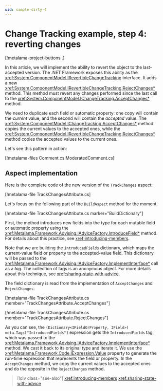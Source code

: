 ```yaml
---
uid: sample-dirty-4
---
```


# Change Tracking example, step 4: reverting changes

[!metalama-project-buttons .]

In this article, we will implement the ability to revert the object to the last-accepted version. The .NET Framework
exposes this ability as the <xref:System.ComponentModel.IRevertibleChangeTracking> interface. It adds a
new <xref:System.ComponentModel.IRevertibleChangeTracking.RejectChanges*> method. This method must revert any changes
performed since the last call to the <xref:System.ComponentModel.IChangeTracking.AcceptChanges*> method.

We need to duplicate each field or automatic property: one copy will contain the _current_ value, and the second will
contain the _accepted_ value. The <xref:System.ComponentModel.IChangeTracking.AcceptChanges*> method copies the current
values to the accepted ones, while the <xref:System.ComponentModel.IRevertibleChangeTracking.RejectChanges*> method
copies the accepted values to the current ones.

Let's see this pattern in action:

[!metalama-files Comment.cs ModeratedComment.cs]

## Aspect implementation

Here is the complete code of the new version of the `TrackChanges` aspect:

[!metalama-file TrackChangesAttribute.cs]

Let's focus on the following part of the `BuildAspect` method for the moment.

[!metalama-file TrackChangesAttribute.cs marker="BuildDictionary"]

First, the method introduces new fields into the type for each mutable field or automatic property using
the <xref:Metalama.Framework.Advising.IAdviceFactory.IntroduceField*> method. For details about this practice,
see <xref:introducing-members>.

Note that we are building the `introducedFields` dictionary, which maps the current-value field or property to the
accepted-value field. This dictionary will be passed to
the <xref:Metalama.Framework.Advising.IAdviceFactory.ImplementInterface*> call as a _tag_. The collection of tags is an
anonymous object. For more details about this technique, see <xref:sharing-state-with-advice>.

The field dictionary is read from the implementation of `AcceptChanges` and `RejectChanges`:

[!metalama-file TrackChangesAttribute.cs member="TrackChangesAttribute.AcceptChanges"]

[!metalama-file TrackChangesAttribute.cs member="TrackChangesAttribute.RejectChanges"]

As you can see, the `(Dictionary<IFieldOrProperty, IField>) meta.Tags["IntroducedFields"]` expression gets
the `IntroducedFields` tag, which was passed to
the <xref:Metalama.Framework.Advising.IAdviceFactory.ImplementInterface*> method. We cast it back to its original type
and iterate it. We use the <xref:Metalama.Framework.Code.IExpression.Value> property to generate the run-time expression
that represents the field or property. In the `AcceptChanges` method, we copy the current values to the accepted ones
and do the opposite in the `RejectChanges` method.

> [!div class="see-also"]
> <xref:introducing-members>
> <xref:sharing-state-with-advice>
